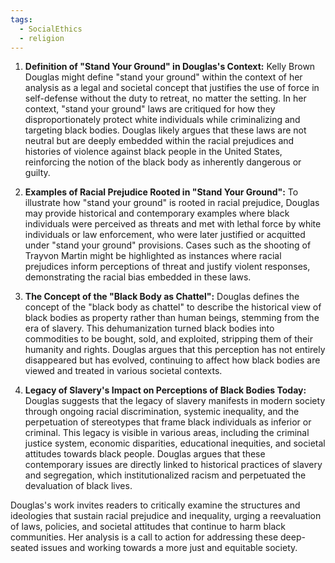 ```yaml
---
tags:
  - SocialEthics
  - religion
---
```




1. **Definition of "Stand Your Ground" in Douglas's Context:**
   Kelly Brown Douglas might define "stand your ground" within the context of her analysis as a legal and societal concept that justifies the use of force in self-defense without the duty to retreat, no matter the setting. In her context, "stand your ground" laws are critiqued for how they disproportionately protect white individuals while criminalizing and targeting black bodies. Douglas likely argues that these laws are not neutral but are deeply embedded within the racial prejudices and histories of violence against black people in the United States, reinforcing the notion of the black body as inherently dangerous or guilty.

2. **Examples of Racial Prejudice Rooted in "Stand Your Ground":**
   To illustrate how "stand your ground" is rooted in racial prejudice, Douglas may provide historical and contemporary examples where black individuals were perceived as threats and met with lethal force by white individuals or law enforcement, who were later justified or acquitted under "stand your ground" provisions. Cases such as the shooting of Trayvon Martin might be highlighted as instances where racial prejudices inform perceptions of threat and justify violent responses, demonstrating the racial bias embedded in these laws.

3. **The Concept of the "Black Body as Chattel":**
   Douglas defines the concept of the "black body as chattel" to describe the historical view of black bodies as property rather than human beings, stemming from the era of slavery. This dehumanization turned black bodies into commodities to be bought, sold, and exploited, stripping them of their humanity and rights. Douglas argues that this perception has not entirely disappeared but has evolved, continuing to affect how black bodies are viewed and treated in various societal contexts.

4. **Legacy of Slavery's Impact on Perceptions of Black Bodies Today:**
   Douglas suggests that the legacy of slavery manifests in modern society through ongoing racial discrimination, systemic inequality, and the perpetuation of stereotypes that frame black individuals as inferior or criminal. This legacy is visible in various areas, including the criminal justice system, economic disparities, educational inequities, and societal attitudes towards black people. Douglas argues that these contemporary issues are directly linked to historical practices of slavery and segregation, which institutionalized racism and perpetuated the devaluation of black lives.

Douglas's work invites readers to critically examine the structures and ideologies that sustain racial prejudice and inequality, urging a reevaluation of laws, policies, and societal attitudes that continue to harm black communities. Her analysis is a call to action for addressing these deep-seated issues and working towards a more just and equitable society.